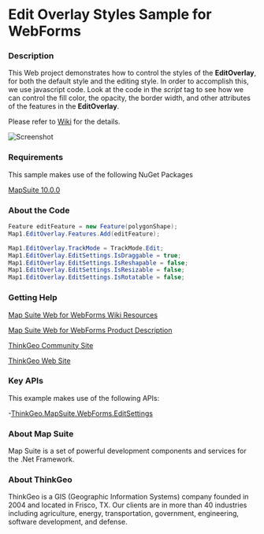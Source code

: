 # Edit Overlay Styles Sample for WebForms

### Description

This Web project demonstrates how to control the styles of the **EditOverlay**, for both the default style and the editing style. In order to accomplish this, we use javascript code. Look at the code in the *script* tag to see how we can control the fill color, the opacity, the border width, and other attributes of the features in the **EditOverlay**.

Please refer to [Wiki](http://wiki.thinkgeo.com/wiki/map_suite_web_for_webforms) for the details.

![Screenshot](https://github.com/ThinkGeo/EditOverlayStylesSample-ForWebForms/blob/master/ScreenShot.png)

### Requirements

This sample makes use of the following NuGet Packages

[MapSuite 10.0.0](https://www.nuget.org/packages?q=ThinkGeo)

### About the Code
```csharp
Feature editFeature = new Feature(polygonShape);
Map1.EditOverlay.Features.Add(editFeature);

Map1.EditOverlay.TrackMode = TrackMode.Edit;
Map1.EditOverlay.EditSettings.IsDraggable = true;
Map1.EditOverlay.EditSettings.IsReshapable = false;
Map1.EditOverlay.EditSettings.IsResizable = false;
Map1.EditOverlay.EditSettings.IsRotatable = false;
```
### Getting Help

[Map Suite Web for WebForms Wiki Resources](http://wiki.thinkgeo.com/wiki/map_suite_web_for_webforms)

[Map Suite Web for WebForms Product Description](https://thinkgeo.com/ui-controls#web-platforms)

[ThinkGeo Community Site](http://community.thinkgeo.com/)

[ThinkGeo Web Site](http://www.thinkgeo.com)

### Key APIs

This example makes use of the following APIs:

-[ThinkGeo.MapSuite.WebForms.EditSettings](http://wiki.thinkgeo.com/wiki/api/thinkgeo.mapsuite.webforms.editsettings)

### About Map Suite

Map Suite is a set of powerful development components and services for the .Net Framework.

### About ThinkGeo

ThinkGeo is a GIS (Geographic Information Systems) company founded in 2004 and located in Frisco, TX. Our clients are in more than 40 industries including agriculture, energy, transportation, government, engineering, software development, and defense.
